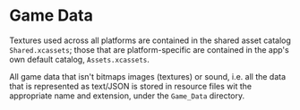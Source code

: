 #  Game Data

Textures used across all platforms are contained in the shared asset catalog `Shared.xcassets`; those that
are platform-specific are contained in the app's own default catalog, `Assets.xcassets`.

All game data that isn't bitmaps images (textures) or sound, i.e. all the data that is represented as text/JSON
is stored in resource files wit the appropriate name and extension, under the `Game_Data` directory.
